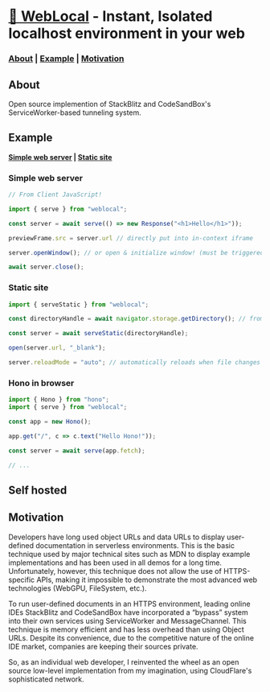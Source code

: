 # [🔌 WebLocal](https://weblocal.dev) - Instant, Isolated localhost environment in your web

### [About](#about) | [Example](#example) | [Motivation](#motivation)

## About

Open source implemention of StackBlitz and CodeSandBox's ServiceWorker-based tunneling system.

## Example

**[Simple web server](#simple-web-server) | [Static site](#static-site)**

### Simple web server
```javascript
// From Client JavaScript!

import { serve } from "weblocal";

const server = await serve(() => new Response("<h1>Hello</h1>"));

previewFrame.src = server.url // directly put into in-context iframe

server.openWindow(); // or open & initialize window! (must be triggered with trusted events)

await server.close();
```

### Static site
```javascript
import { serveStatic } from "weblocal";

const directoryHandle = await navigator.storage.getDirectory(); // from OPFS

const server = await serveStatic(directoryHandle);

open(server.url, "_blank");

server.reloadMode = "auto"; // automatically reloads when file changes
```

### Hono in browser
```javascript
import { Hono } from "hono";
import { serve } from "weblocal";

const app = new Hono();

app.get("/", c => c.text("Hello Hono!"));

const server = await serve(app.fetch);

// ...
```

## Self hosted

## Motivation
Developers have long used object URLs and data URLs to display user-defined documentation in serverless environments.
This is the basic technique used by major technical sites such as MDN to display example implementations and has been used in all demos for a long time.
Unfortunately, however, this technique does not allow the use of HTTPS-specific APIs, making it impossible to demonstrate the most advanced web technologies (WebGPU, FileSystem, etc.).

To run user-defined documents in an HTTPS environment, leading online IDEs StackBlitz and CodeSandBox have incorporated a “bypass” system into their own services using ServiceWorker and MessageChannel.
This technique is memory efficient and has less overhead than using Object URLs. Despite its convenience, due to the competitive nature of the online IDE market, companies are keeping their sources private.

So, as an individual web developer, I reinvented the wheel as an open source low-level implementation from my imagination, using CloudFlare's sophisticated network.
